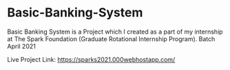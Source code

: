 # Basic-Banking-System
Basic Banking System is a Project which I created as a part of my internship at The Spark Foundation (Graduate Rotational Internship Program). Batch April 2021

Live Project Link: https://sparks2021.000webhostapp.com/
